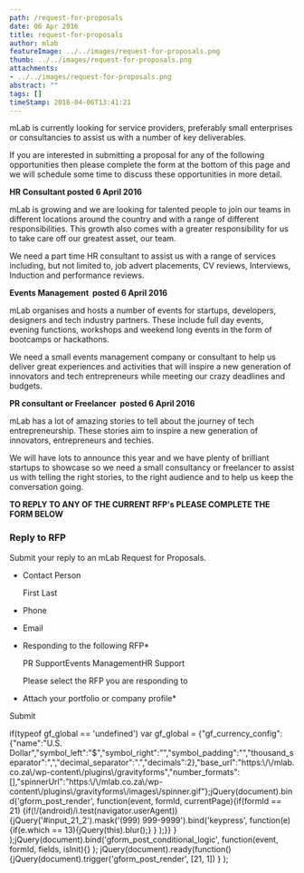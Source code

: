 ```yaml
---
path: /request-for-proposals
date: 06 Apr 2016
title: request-for-proposals
author: mlab
featureImage: ../../images/request-for-proposals.png
thumb: ../../images/request-for-proposals.png
attachments: 
- ../../images/request-for-proposals.png
abstract: ""
tags: []
timeStamp: 2016-04-06T13:41:21
---
```


mLab is currently looking for service providers, preferably small enterprises or consultancies to assist us with a number of key deliverables.

If you are interested in submitting a proposal for any of the following opportunities then please complete the form at the bottom of this page and we will schedule some time to discuss these opportunities in more detail.

**HR Consultant posted 6 April 2016**

mLab is growing and we are looking for talented people to join our teams in different locations around the country and with a range of different responsibilities. This growth also comes with a greater responsibility for us to take care off our greatest asset, our team.

We need a part time HR consultant to assist us with a range of services including, but not limited to, job advert placements, CV reviews, Interviews, Induction and performance reviews.

**Events Management  **posted 6 April 2016****

mLab organises and hosts a number of events for startups, developers, designers and tech industry partners. These include full day events, evening functions, workshops and weekend long events in the form of bootcamps or hackathons.

We need a small events management company or consultant to help us deliver great experiences and activities that will inspire a new generation of innovators and tech entrepreneurs while meeting our crazy deadlines and budgets.

**PR consultant or Freelancer  posted 6 April 2016**

mLab has a lot of amazing stories to tell about the journey of tech entrepreneurship. These stories aim to inspire a new generation of innovators, entrepreneurs and techies.

We will have lots to announce this year and we have plenty of brilliant startups to showcase so we need a small consultancy or freelancer to assist us with telling the right stories, to the right audience and to help us keep the conversation going.

**TO REPLY TO ANY OF THE CURRENT RFP's PLEASE COMPLETE THE FORM BELOW**

### Reply to RFP

Submit your reply to an mLab Request for Proposals.

*   Contact Person
    
     First Last 
    
*   Phone
    
*   Email
    
*   Responding to the following RFP\*
    
    PR SupportEvents ManagementHR Support
    
    Please select the RFP you are responding to
    
*   Attach your portfolio or company profile\*
    

Submit       

if(typeof gf\_global &#x3D;&#x3D; 'undefined') var gf\_global &#x3D; {&quot;gf\_currency\_config&quot;:{&quot;name&quot;:&quot;U.S. Dollar&quot;,&quot;symbol\_left&quot;:&quot;$&quot;,&quot;symbol\_right&quot;:&quot;&quot;,&quot;symbol\_padding&quot;:&quot;&quot;,&quot;thousand\_separator&quot;:&quot;,&quot;,&quot;decimal\_separator&quot;:&quot;.&quot;,&quot;decimals&quot;:2},&quot;base\_url&quot;:&quot;https:\\&#x2F;\\&#x2F;mlab.co.za\\&#x2F;wp-content\\&#x2F;plugins\\&#x2F;gravityforms&quot;,&quot;number\_formats&quot;:\[\],&quot;spinnerUrl&quot;:&quot;https:\\&#x2F;\\&#x2F;mlab.co.za\\&#x2F;wp-content\\&#x2F;plugins\\&#x2F;gravityforms\\&#x2F;images\\&#x2F;spinner.gif&quot;};jQuery(document).bind('gform\_post\_render', function(event, formId, currentPage){if(formId &#x3D;&#x3D; 21) {if(!&#x2F;(android)&#x2F;i.test(navigator.userAgent)){jQuery('#input\_21\_2').mask('(999) 999-9999').bind('keypress', function(e){if(e.which &#x3D;&#x3D; 13){jQuery(this).blur();} } );}} } );jQuery(document).bind('gform\_post\_conditional\_logic', function(event, formId, fields, isInit){} ); jQuery(document).ready(function(){jQuery(document).trigger('gform\_post\_render', \[21, 1\]) } );


